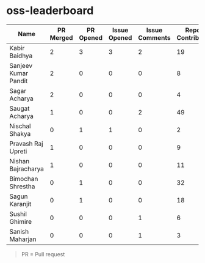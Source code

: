 # oss-leaderboard

| Name                 | PR Merged | PR Opened | Issue Opened | Issue Comments | Repos Contributed | Score |
| -------------------- | --------- | --------- | ------------ | -------------- | ----------------- | ----- |
| Kabir Baidhya        | 2         | 3         | 3            | 2              | 19                | 20    |
| Sanjeev Kumar Pandit | 2         | 0         | 0            | 0              | 8                 | 6     |
| Sagar Acharya        | 2         | 0         | 0            | 0              | 4                 | 6     |
| Saugat Acharya       | 1         | 0         | 0            | 2              | 49                | 5     |
| Nischal Shakya       | 0         | 1         | 1            | 0              | 2                 | 4     |
| Pravash Raj Upreti   | 1         | 0         | 0            | 0              | 9                 | 3     |
| Nishan Bajracharya   | 1         | 0         | 0            | 0              | 11                | 3     |
| Bimochan Shrestha    | 0         | 1         | 0            | 0              | 32                | 3     |
| Sagun Karanjit       | 0         | 1         | 0            | 0              | 18                | 3     |
| Sushil Ghimire       | 0         | 0         | 0            | 1              | 6                 | 1     |
| Sanish Maharjan      | 0         | 0         | 0            | 1              | 3                 | 1     |

> PR = Pull request
